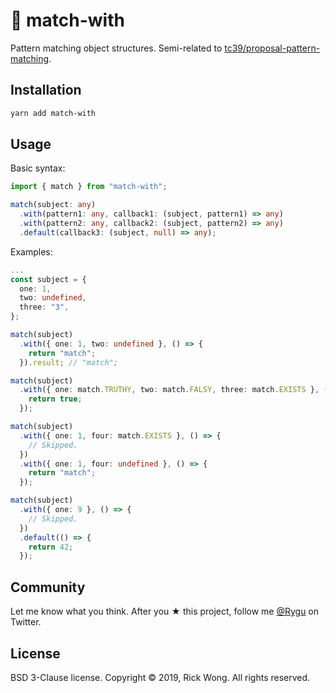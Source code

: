 # 🧩 match-with

Pattern matching object structures. Semi-related to [tc39/proposal-pattern-matching](https://github.com/tc39/proposal-pattern-matching).

## Installation

```bash
yarn add match-with
```

## Usage

Basic syntax:

```ts
import { match } from "match-with";

match(subject: any)
  .with(pattern1: any, callback1: (subject, pattern1) => any)
  .with(pattern2: any, callback2: (subject, pattern2) => any)
  .default(callback3: (subject, null) => any);
```

Examples:

```ts
...
const subject = {
  one: 1,
  two: undefined,
  three: "3",
};

match(subject)
  .with({ one: 1, two: undefined }, () => {
    return "match";
  }).result; // "match";

match(subject)
  .with({ one: match.TRUTHY, two: match.FALSY, three: match.EXISTS }, () => {
    return true;
  });

match(subject)
  .with({ one: 1, four: match.EXISTS }, () => {
    // Skipped.
  })
  .with({ one: 1, four: undefined }, () => {
    return "match";
  });

match(subject)
  .with({ one: 9 }, () => {
    // Skipped.
  })
  .default(() => {
    return 42;
  });
```

## Community

Let me know what you think. After you ★ this project, follow me [@Rygu](https://twitter.com/rygu) on Twitter.

## License

BSD 3-Clause license. Copyright © 2019, Rick Wong. All rights reserved.
